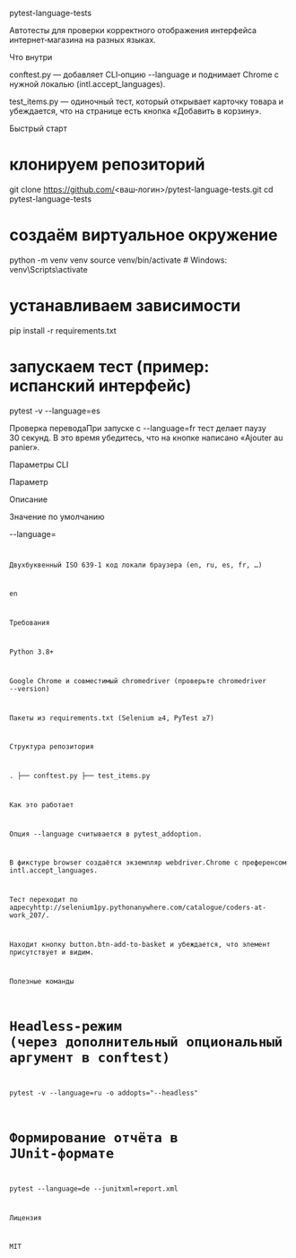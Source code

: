 pytest-language-tests

Автотесты для проверки корректного отображения интерфейса интернет‑магазина на разных языках.

Что внутри

conftest.py — добавляет CLI‑опцию --language и поднимает Chrome c нужной локалью (intl.accept_languages).

test_items.py — одиночный тест, который открывает карточку товара и убеждается, что на странице есть кнопка «Добавить в корзину».

Быстрый старт

# клонируем репозиторий
git clone https://github.com/<ваш‑логин>/pytest-language-tests.git
cd pytest-language-tests

# создаём виртуальное окружение
python -m venv venv
source venv/bin/activate        # Windows: venv\Scripts\activate

# устанавливаем зависимости
pip install -r requirements.txt

# запускаем тест (пример: испанский интерфейс)
pytest -v --language=es

Проверка переводаПри запуске с --language=fr тест делает паузу 30 секунд. В это время убедитесь, что на кнопке написано «Ajouter au panier».

Параметры CLI

Параметр

Описание

Значение по умолчанию

--language=<code>

Двухбуквенный ISO 639‑1 код локали браузера (en, ru, es, fr, …)

en

Требования

Python 3.8+

Google Chrome и совместимый chromedriver (проверьте chromedriver --version)

Пакеты из requirements.txt (Selenium ≥4, PyTest ≥7)

Структура репозитория

.
├── conftest.py
├── test_items.py

Как это работает

Опция --language считывается в pytest_addoption.

В фикстуре browser создаётся экземпляр webdriver.Chrome c преференсом intl.accept_languages.

Тест переходит по адресуhttp://selenium1py.pythonanywhere.com/catalogue/coders-at-work_207/.

Находит кнопку button.btn-add-to-basket и убеждается, что элемент присутствует и видим.

Полезные команды

# Headless‑режим (через дополнительный опциональный аргумент в conftest)
pytest -v --language=ru -o addopts="--headless"

# Формирование отчёта в JUnit‑формате
pytest --language=de --junitxml=report.xml

Лицензия

MIT

